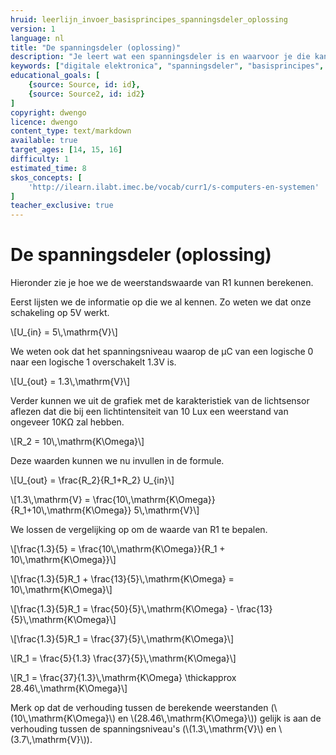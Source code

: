 ```yaml
---
hruid: leerlijn_invoer_basisprincipes_spanningsdeler_oplossing
version: 1
language: nl
title: "De spanningsdeler (oplossing)"
description: "Je leert wat een spanningsdeler is en waarvoor je die kan gebruiken."
keywords: ["digitale elektronica", "spanningsdeler", "basisprincipes", "microcontroller", "µC", "arduino", "dwenguino"]
educational_goals: [
    {source: Source, id: id}, 
    {source: Source2, id: id2}
]
copyright: dwengo
licence: dwengo
content_type: text/markdown
available: true
target_ages: [14, 15, 16]
difficulty: 1
estimated_time: 8
skos_concepts: [
    'http://ilearn.ilabt.imec.be/vocab/curr1/s-computers-en-systemen'
]
teacher_exclusive: true
---
```


# De spanningsdeler (oplossing)


Hieronder zie je hoe we de weerstandswaarde van R1 kunnen berekenen.

Eerst lijsten we de informatie op die we al kennen. Zo weten we dat onze schakeling op 5V werkt.

\\[U_{in} = 5\\,\mathrm{V}\\]

We weten ook dat het spanningsniveau waarop de µC van een logische 0 naar een logische 1 overschakelt 1.3V is.

\\[U_{out} = 1.3\\,\mathrm{V}\\]

Verder kunnen we uit de grafiek met de karakteristiek van de lichtsensor aflezen dat die bij een lichtintensiteit van 10 Lux een weerstand van ongeveer 10KΩ zal hebben.

\\[R_2 = 10\\,\mathrm{K\Omega}\\]

Deze waarden kunnen we nu invullen in de formule.

\\[U_{out} = \frac{R_2}{R_1+R_2} U_{in}\\]

\\[1.3\\,\mathrm{V} = \frac{10\\,\mathrm{K\Omega}}{R_1+10\\,\mathrm{K\Omega}} 5\\,\mathrm{V}\\]

We lossen de vergelijking op om de waarde van R1 te bepalen.

\\[\frac{1.3}{5} = \frac{10\\,\mathrm{K\Omega}}{R_1 + 10\\,\mathrm{K\Omega}}\\]

\\[\frac{1.3}{5}R_1 + \frac{13}{5}\\,\mathrm{K\Omega} = 10\\,\mathrm{K\Omega}\\]

\\[\frac{1.3}{5}R_1 = \frac{50}{5}\\,\mathrm{K\Omega} - \frac{13}{5}\\,\mathrm{K\Omega}\\]

\\[\frac{1.3}{5}R_1 = \frac{37}{5}\\,\mathrm{K\Omega}\\]

\\[R_1 = \frac{5}{1.3} \frac{37}{5}\\,\mathrm{K\Omega}\\]

\\[R_1 = \frac{37}{1.3}\\,\mathrm{K\Omega} \thickapprox 28.46\\,\mathrm{K\Omega}\\]


Merk op dat de verhouding tussen de berekende weerstanden (\\(10\\,\mathrm{K\Omega}\\) en \\(28.46\\,\mathrm{K\Omega}\\)) gelijk is aan de verhouding tussen de spanningsniveau's (\\(1.3\\,\mathrm{V}\\) en \\(3.7\\,\mathrm{V}\\)).

